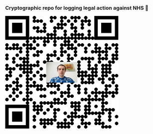 ### Cryptographic repo for logging legal action against NHS  👋

![](https://raw.githubusercontent.com/nhslegalaction/nhslegalaction/main/qr.png)


